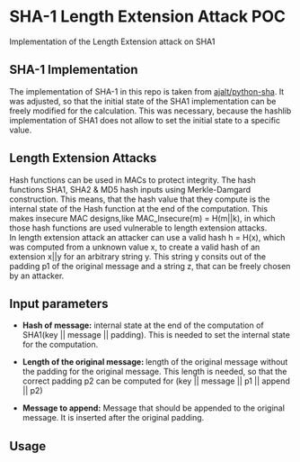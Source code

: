 # SHA-1 Length Extension Attack POC
Implementation of the Length Extension attack on SHA1

## SHA-1 Implementation
The implementation of SHA-1 in this repo is taken from [ajalt/python-sha](https://github.com/ajalt/python-sha1). It was adjusted, so that the initial state of the SHA1 implementation can be freely modified for the calculation. This was necessary, because the hashlib implementation of SHA1 does not allow to set the initial state to a specific value. 


## Length Extension Attacks
Hash functions can be used in MACs to protect integrity. The hash functions SHA1, SHA2 & MD5 hash inputs using Merkle-Damgard construction. This means, that the hash value that they compute is the internal state of the Hash function at the end of the computation. This makes insecure MAC designs,like MAC\_Insecure(m) = H(m||k), in which those hash functions are used vulnerable to length extension attacks. <br>
In length extension attack an attacker can use a valid hash h = H(x), which was computed from a unknown value x, to create a valid hash of an extension x||y for an arbitrary string y. This string y consits out of the padding p1 of the original message and a string z, that can be freely chosen by an attacker.

## Input parameters

* <b>Hash of message:</b> internal state at the end of the computation of SHA1(key || message || padding). This is needed to set the internal state for the computation.

* <b>Length of the original message: </b> length of the original message without the padding for the original message. This length is needed, so that the correct padding p2 can be computed for (key || message || p1 || append || p2)

* <b>Message to append:</b> Message that should be appended to the original message. It is inserted after the original padding.

## Usage
